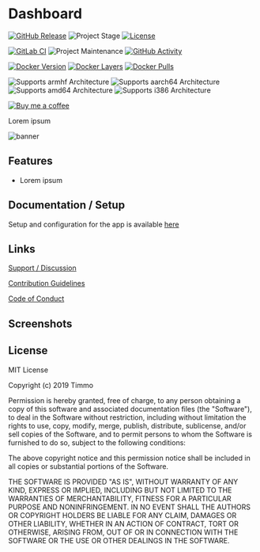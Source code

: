 # Dashboard

[![GitHub Release][releases-shield]][releases]
![Project Stage][project-stage-shield]
[![License][license-shield]](LICENSE.md)

[![GitLab CI][gitlabci-shield]][gitlabci]
![Project Maintenance][maintenance-shield]
[![GitHub Activity][commits-shield]][commits]

[![Docker Version][version-shield]][microbadger]
[![Docker Layers][layers-shield]][microbadger]
[![Docker Pulls][pulls-shield]][dockerhub]

![Supports armhf Architecture][armhf-shield]
![Supports aarch64 Architecture][aarch64-shield]
![Supports amd64 Architecture][amd64-shield]
![Supports i386 Architecture][i386-shield]

[![Buy me a coffee][buymeacoffee-shield]][buymeacoffee]

Lorem ipsum

![banner][banner]

## Features

- Lorem ipsum

## Documentation / Setup

Setup and configuration for the app is available [here][setup-docs]

## Links

[Support / Discussion][forum]

[Contribution Guidelines][CONTRIBUTING]

[Code of Conduct][CODE_OF_CONDUCT]

## Screenshots

## License

MIT License

Copyright (c) 2019 Timmo

Permission is hereby granted, free of charge, to any person obtaining a copy
of this software and associated documentation files (the "Software"), to deal
in the Software without restriction, including without limitation the rights
to use, copy, modify, merge, publish, distribute, sublicense, and/or sell
copies of the Software, and to permit persons to whom the Software is
furnished to do so, subject to the following conditions:

The above copyright notice and this permission notice shall be included in all
copies or substantial portions of the Software.

THE SOFTWARE IS PROVIDED "AS IS", WITHOUT WARRANTY OF ANY KIND, EXPRESS OR
IMPLIED, INCLUDING BUT NOT LIMITED TO THE WARRANTIES OF MERCHANTABILITY,
FITNESS FOR A PARTICULAR PURPOSE AND NONINFRINGEMENT. IN NO EVENT SHALL THE
AUTHORS OR COPYRIGHT HOLDERS BE LIABLE FOR ANY CLAIM, DAMAGES OR OTHER
LIABILITY, WHETHER IN AN ACTION OF CONTRACT, TORT OR OTHERWISE, ARISING FROM,
OUT OF OR IN CONNECTION WITH THE SOFTWARE OR THE USE OR OTHER DEALINGS IN THE
SOFTWARE.

[aarch64-shield]: https://img.shields.io/badge/aarch64-yes-green.svg
[amd64-shield]: https://img.shields.io/badge/amd64-yes-green.svg
[armhf-shield]: https://img.shields.io/badge/armhf-yes-green.svg
[banner]: https://raw.githubusercontent.com/timmo001/dashboard/master/docs/resources/banner.png
[buymeacoffee-shield]: https://www.buymeacoffee.com/assets/img/guidelines/download-assets-sm-2.svg
[buymeacoffee]: https://www.buymeacoffee.com/timmo
[CODE_OF_CONDUCT]: https://github.com/timmo001/dashboard/blob/master/.github/CODE_OF_CONDUCT.md
[commits-shield]: https://img.shields.io/github/commit-activity/y/timmo001/dashboard.svg
[commits]: https://github.com/timmo001/dashboard/commits/master
[CONTRIBUTING]: https://github.com/timmo001/dashboard/blob/master/.github/CONTRIBUTING.md
[demo-app]: https://dashboard-demo.timmo.xyz/
[dockerhub]: https://hub.docker.com/r/timmo001/dashboard
[forum-shield]: https://img.shields.io/badge/community-forum-brightgreen.svg
[forum]: https://community.home-assistant.io/t/dashboard-a-touch-compatible-webapp-for-controlling-the-home/62597?u=timmo001
[gitlabci-shield]: https://gitlab.com/timmo/dashboard/badges/master/pipeline.svg
[gitlabci]: https://gitlab.com/timmo/dashboard/pipelines
[hass]: https://www.home-assistant.io/
[i386-shield]: https://img.shields.io/badge/i386-yes-green.svg
[layers-shield]: https://images.microbadger.com/badges/image/timmo001/dashboard.svg
[license-shield]: https://img.shields.io/github/license/timmo001/dashboard.svg
[maintenance-shield]: https://img.shields.io/maintenance/yes/2019.svg
[microbadger]: https://microbadger.com/images/timmo001/dashboard
[project-stage-shield]: https://img.shields.io/badge/project%20stage-beta-green.svg
[pulls-shield]: https://img.shields.io/docker/pulls/timmo001/dashboard.svg
[releases-shield]: https://img.shields.io/github/release/timmo001/dashboard.svg
[releases]: https://github.com/timmo001/dashboard/releases
[setup-docs]: https://timmo.dev/dashboard/setup/
[version-shield]: https://images.microbadger.com/badges/version/timmo001/dashboard.svg
